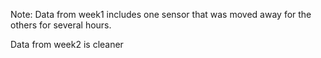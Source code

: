 
Note: Data from week1 includes one sensor that was moved away for the others for several hours.

Data from week2 is cleaner


